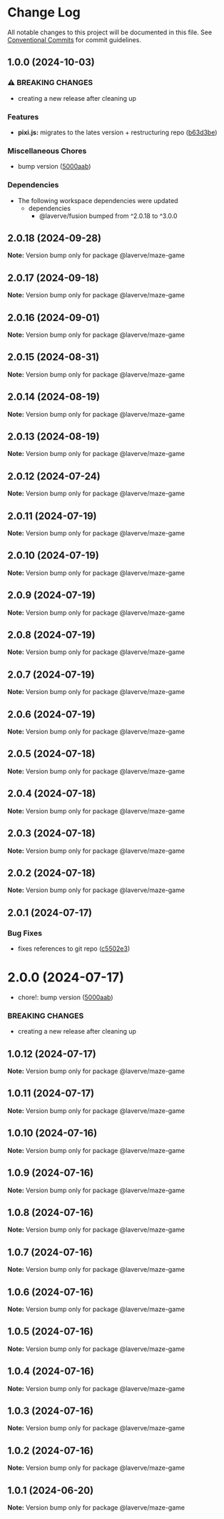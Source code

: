 # Change Log

All notable changes to this project will be documented in this file.
See [Conventional Commits](https://conventionalcommits.org) for commit guidelines.

## 1.0.0 (2024-10-03)


### ⚠ BREAKING CHANGES

* creating a new release after cleaning up

### Features

* **pixi.js:** migrates to the lates version + restructuring repo ([b63d3be](https://github.com/laverve/fusion/commit/b63d3bee1a53ee7933b67b8e0574701b051b9186))


### Miscellaneous Chores

* bump version ([5000aab](https://github.com/laverve/fusion/commit/5000aaba0487d91b51c023333dd07637167cc221))


### Dependencies

* The following workspace dependencies were updated
  * dependencies
    * @laverve/fusion bumped from ^2.0.18 to ^3.0.0

## 2.0.18 (2024-09-28)

**Note:** Version bump only for package @laverve/maze-game

## 2.0.17 (2024-09-18)

**Note:** Version bump only for package @laverve/maze-game

## 2.0.16 (2024-09-01)

**Note:** Version bump only for package @laverve/maze-game

## 2.0.15 (2024-08-31)

**Note:** Version bump only for package @laverve/maze-game

## 2.0.14 (2024-08-19)

**Note:** Version bump only for package @laverve/maze-game

## 2.0.13 (2024-08-19)

**Note:** Version bump only for package @laverve/maze-game

## 2.0.12 (2024-07-24)

**Note:** Version bump only for package @laverve/maze-game

## 2.0.11 (2024-07-19)

**Note:** Version bump only for package @laverve/maze-game

## 2.0.10 (2024-07-19)

**Note:** Version bump only for package @laverve/maze-game

## 2.0.9 (2024-07-19)

**Note:** Version bump only for package @laverve/maze-game

## 2.0.8 (2024-07-19)

**Note:** Version bump only for package @laverve/maze-game

## 2.0.7 (2024-07-19)

**Note:** Version bump only for package @laverve/maze-game

## 2.0.6 (2024-07-19)

**Note:** Version bump only for package @laverve/maze-game

## 2.0.5 (2024-07-18)

**Note:** Version bump only for package @laverve/maze-game

## 2.0.4 (2024-07-18)

**Note:** Version bump only for package @laverve/maze-game

## 2.0.3 (2024-07-18)

**Note:** Version bump only for package @laverve/maze-game

## 2.0.2 (2024-07-18)

**Note:** Version bump only for package @laverve/maze-game

## 2.0.1 (2024-07-17)

### Bug Fixes

-   fixes references to git repo ([c5502e3](https://github.com/laverve/fusion/commit/c5502e39d80f40db83e3d9a49b1bfb1ba1984fc1))

# 2.0.0 (2024-07-17)

-   chore!: bump version ([5000aab](https://github.com/laverve/games/commit/5000aaba0487d91b51c023333dd07637167cc221))

### BREAKING CHANGES

-   creating a new release after cleaning up

## 1.0.12 (2024-07-17)

**Note:** Version bump only for package @laverve/maze-game

## 1.0.11 (2024-07-17)

**Note:** Version bump only for package @laverve/maze-game

## 1.0.10 (2024-07-16)

**Note:** Version bump only for package @laverve/maze-game

## 1.0.9 (2024-07-16)

**Note:** Version bump only for package @laverve/maze-game

## 1.0.8 (2024-07-16)

**Note:** Version bump only for package @laverve/maze-game

## 1.0.7 (2024-07-16)

**Note:** Version bump only for package @laverve/maze-game

## 1.0.6 (2024-07-16)

**Note:** Version bump only for package @laverve/maze-game

## 1.0.5 (2024-07-16)

**Note:** Version bump only for package @laverve/maze-game

## 1.0.4 (2024-07-16)

**Note:** Version bump only for package @laverve/maze-game

## 1.0.3 (2024-07-16)

**Note:** Version bump only for package @laverve/maze-game

## 1.0.2 (2024-07-16)

**Note:** Version bump only for package @laverve/maze-game

## 1.0.1 (2024-06-20)

**Note:** Version bump only for package @laverve/maze-game
